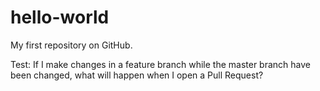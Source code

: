 # hello-world
My first repository on GitHub.

Test:
If I make changes in a feature branch while the master branch have been changed, what will happen when I open a Pull Request?
